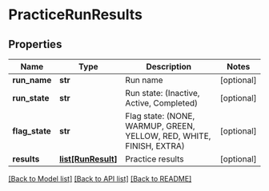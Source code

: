 # PracticeRunResults

## Properties
Name | Type | Description | Notes
------------ | ------------- | ------------- | -------------
**run_name** | **str** | Run name | [optional] 
**run_state** | **str** | Run state:  (Inactive, Active, Completed) | [optional] 
**flag_state** | **str** | Flag state:  (NONE, WARMUP, GREEN, YELLOW, RED, WHITE, FINISH, EXTRA) | [optional] 
**results** | [**list[RunResult]**](RunResult.md) | Practice results | [optional] 

[[Back to Model list]](../README.md#documentation-for-models) [[Back to API list]](../README.md#documentation-for-api-endpoints) [[Back to README]](../README.md)

